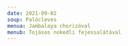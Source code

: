 ```yaml
---
date: 2021-09-02
soup: Palócleves
menua: Jambalaya chorizóval
menub: Tojásos nokedli fejessalátával
---
```

